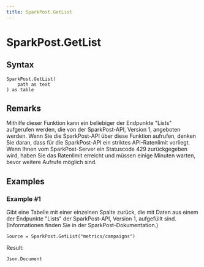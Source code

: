 ```yaml
---
title: SparkPost.GetList
---
```


# SparkPost.GetList



## Syntax

```powerquery
SparkPost.GetList(
    path as text
) as table
```


## Remarks

Mithilfe dieser Funktion kann ein beliebiger der Endpunkte "Lists" aufgerufen werden, die von der SparkPost-API, Version 1, angeboten werden. Wenn Sie die SparkPost-API über diese Funktion aufrufen, denken Sie daran, dass für die SparkPost-API ein striktes API-Ratenlimit vorliegt. Wenn Ihnen vom SparkPost-Server ein Statuscode 429 zurückgegeben wird, haben Sie das Ratenlimit erreicht und müssen einige Minuten warten, bevor weitere Aufrufe möglich sind.


## Examples

### Example #1 
Gibt eine Tabelle mit einer einzelnen Spalte zurück, die mit Daten aus einem der Endpunkte &#34;Lists&#34; der SparkPost-API, Version 1, aufgefüllt sind. (Informationen finden Sie in der SparkPost-Dokumentation.)
```powerquery
Source = SparkPost.GetList("metrics/campaigns")
```

Result: 
```powerquery
Json.Document
```



